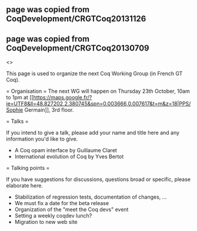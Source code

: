 ## page was copied from CoqDevelopment/CRGTCoq20131126
## page was copied from CoqDevelopment/CRGTCoq20130709
<<TableOfContents>>

This page is used to organize the next Coq Working Group (in French GT Coq).

= Organisation =
The next WG will happen on Thursday 23th October, 10am to 1pm at [[https://maps.google.fr/?ie=UTF8&ll=48.827202,2.380745&spn=0.003666,0.007617&t=m&z=18|PPS/Sophie Germain]], 3rd floor.

= Talks =

If you intend to give a talk, please add your name and title here and any information you'd like to give.

 * A Coq opam interface by Guillaume Claret
 * International evolution of Coq by Yves Bertot

= Talking points =

If you have suggestions for discussions, questions broad or specific, please elaborate here.

 * Stabilization of regression tests, documentation of changes, ...
 * We must fix a date for the beta release
 * Organization of the "meet the Coq devs" event
 * Setting a weekly coqdev lunch?
 * Migration to new web site
